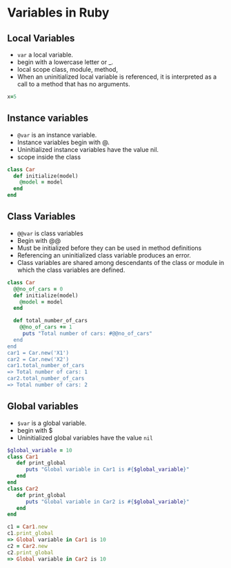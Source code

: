 # Variables in Ruby
## Local Variables
+ `var` a local variable.
+ begin with a lowercase letter or _.
+ local scope class, module, method,  
+ When an uninitialized local variable is referenced, it is interpreted as a call to a method that has no arguments.
```ruby
x=5
```
## Instance variables
+ `@var` is an instance variable.
+ Instance variables begin with @. 
+ Uninitialized instance variables have the value nil.
+ scope inside the class

```ruby
class Car
  def initialize(model)
    @model = model
  end
end
```

## Class Variables
+ `@@var` is class variables
+ Begin with @@
+ Must be initialized before they can be used in method definitions
+ Referencing an uninitialized class variable produces an error.
+ Class variables are shared among descendants of the class or module in which the class variables are defined.

```ruby
class Car
  @@no_of_cars = 0
  def initialize(model)
    @model = model
  end

  def total_number_of_cars
    @@no_of_cars += 1
     puts "Total number of cars: #@@no_of_cars"
  end
end
car1 = Car.new('X1')
car2 = Car.new('X2')
car1.total_number_of_cars
=> Total number of cars: 1
car2.total_number_of_cars
=> Total number of cars: 2
```
## Global variables
+ `$var` is a global variable.
+ begin with $
+ Uninitialized global variables have the value `nil`

```ruby
$global_variable = 10
class Car1
   def print_global
      puts "Global variable in Car1 is #{$global_variable}"
   end
end
class Car2
   def print_global
      puts "Global variable in Car2 is #{$global_variable}"
   end
end

c1 = Car1.new
c1.print_global
=> Global variable in Car1 is 10
c2 = Car2.new
c2.print_global
=> Global variable in Car2 is 10
```
